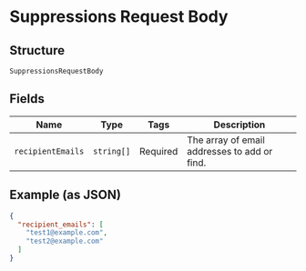 
# Suppressions Request Body

## Structure

`SuppressionsRequestBody`

## Fields

| Name | Type | Tags | Description |
|  --- | --- | --- | --- |
| `recipientEmails` | `string[]` | Required | The array of email addresses to add or find. |

## Example (as JSON)

```json
{
  "recipient_emails": [
    "test1@example.com",
    "test2@example.com"
  ]
}
```


